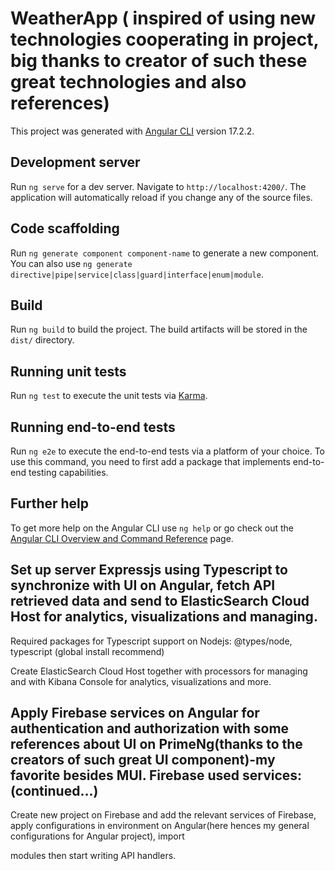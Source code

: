 # WeatherApp ( inspired of using new technologies cooperating in project, big thanks to creator of such these great technologies and also references)

This project was generated with [Angular CLI](https://github.com/angular/angular-cli) version 17.2.2.

## Development server

Run `ng serve` for a dev server. Navigate to `http://localhost:4200/`. The application will automatically reload if you change any of the source files.

## Code scaffolding

Run `ng generate component component-name` to generate a new component. You can also use `ng generate directive|pipe|service|class|guard|interface|enum|module`.

## Build

Run `ng build` to build the project. The build artifacts will be stored in the `dist/` directory.

## Running unit tests

Run `ng test` to execute the unit tests via [Karma](https://karma-runner.github.io).

## Running end-to-end tests

Run `ng e2e` to execute the end-to-end tests via a platform of your choice. To use this command, you need to first add a package that implements end-to-end testing capabilities.

## Further help

To get more help on the Angular CLI use `ng help` or go check out the [Angular CLI Overview and Command Reference](https://angular.io/cli) page.

## Set up server Expressjs using Typescript to synchronize with UI on Angular, fetch API retrieved data and send to ElasticSearch Cloud Host for analytics, visualizations and managing.

Required packages for Typescript support on Nodejs: @types/node, typescript (global install recommend)

Create ElasticSearch Cloud Host together with processors for managing and with Kibana Console for analytics, visualizations and more.

## Apply Firebase services on Angular for authentication and authorization with some references about UI on PrimeNg(thanks to the creators of such great UI component)-my favorite besides MUI. Firebase used services: (continued...)

Create new project on Firebase and add the relevant services of Firebase, apply configurations in environment on Angular(here hences my general configurations for Angular project), import 

modules then start writing API handlers.


